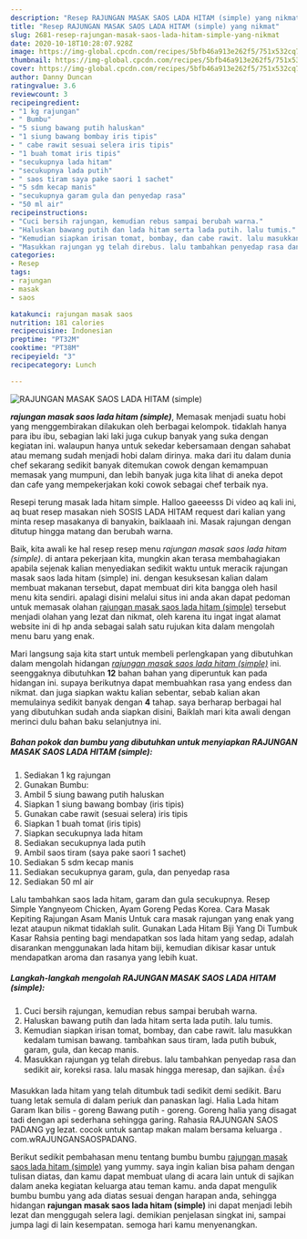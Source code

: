 ```yaml
---
description: "Resep RAJUNGAN MASAK SAOS LADA HITAM (simple) yang nikmat"
title: "Resep RAJUNGAN MASAK SAOS LADA HITAM (simple) yang nikmat"
slug: 2681-resep-rajungan-masak-saos-lada-hitam-simple-yang-nikmat
date: 2020-10-18T10:28:07.928Z
image: https://img-global.cpcdn.com/recipes/5bfb46a913e262f5/751x532cq70/rajungan-masak-saos-lada-hitam-simple-foto-resep-utama.jpg
thumbnail: https://img-global.cpcdn.com/recipes/5bfb46a913e262f5/751x532cq70/rajungan-masak-saos-lada-hitam-simple-foto-resep-utama.jpg
cover: https://img-global.cpcdn.com/recipes/5bfb46a913e262f5/751x532cq70/rajungan-masak-saos-lada-hitam-simple-foto-resep-utama.jpg
author: Danny Duncan
ratingvalue: 3.6
reviewcount: 3
recipeingredient:
- "1 kg rajungan"
- " Bumbu"
- "5 siung bawang putih haluskan"
- "1 siung bawang bombay iris tipis"
- " cabe rawit sesuai selera iris tipis"
- "1 buah tomat iris tipis"
- "secukupnya lada hitam"
- "secukupnya lada putih"
- " saos tiram saya pake saori 1 sachet"
- "5 sdm kecap manis"
- "secukupnya garam gula dan penyedap rasa"
- "50 ml air"
recipeinstructions:
- "Cuci bersih rajungan, kemudian rebus sampai berubah warna."
- "Haluskan bawang putih dan lada hitam serta lada putih. lalu tumis."
- "Kemudian siapkan irisan tomat, bombay, dan cabe rawit. lalu masukkan kedalam tumisan bawang. tambahkan saus tiram, lada putih bubuk, garam, gula, dan kecap manis."
- "Masukkan rajungan yg telah direbus. lalu tambahkan penyedap rasa dan sedikit air, koreksi rasa. lalu masak hingga meresap, dan sajikan. 👍👍"
categories:
- Resep
tags:
- rajungan
- masak
- saos

katakunci: rajungan masak saos 
nutrition: 181 calories
recipecuisine: Indonesian
preptime: "PT32M"
cooktime: "PT38M"
recipeyield: "3"
recipecategory: Lunch

---
```



![RAJUNGAN MASAK SAOS LADA HITAM (simple)](https://img-global.cpcdn.com/recipes/5bfb46a913e262f5/751x532cq70/rajungan-masak-saos-lada-hitam-simple-foto-resep-utama.jpg)

<b><i>rajungan masak saos lada hitam (simple)</i></b>, Memasak menjadi suatu hobi yang menggembirakan dilakukan oleh berbagai kelompok. tidaklah hanya para ibu ibu, sebagian laki laki juga cukup banyak yang suka dengan kegiatan ini. walaupun hanya untuk sekedar kebersamaan dengan sahabat atau memang sudah menjadi hobi dalam dirinya. maka dari itu dalam dunia chef sekarang sedikit banyak ditemukan cowok dengan kemampuan memasak yang mumpuni, dan lebih banyak juga kita lihat di aneka depot dan cafe yang mempekerjakan koki cowok sebagai chef terbaik nya.

Resepi terung masak lada hitam simple. Halloo gaeeesss Di video aq kali ini, aq buat resep masakan nieh SOSIS LADA HITAM request dari kalian yang minta resep masakanya di banyakin, baiklaaah ini. Masak rajungan dengan ditutup hingga matang dan berubah warna.

Baik, kita awali ke hal resep resep menu <i>rajungan masak saos lada hitam (simple)</i>. di antara pekerjaan kita, mungkin akan terasa membahagiakan apabila sejenak kalian menyediakan sedikit waktu untuk meracik rajungan masak saos lada hitam (simple) ini. dengan kesuksesan kalian dalam membuat makanan tersebut, dapat membuat diri kita bangga oleh hasil menu kita sendiri. apalagi disini melalui situs ini anda akan dapat pedoman untuk memasak olahan <u>rajungan masak saos lada hitam (simple)</u> tersebut menjadi olahan yang lezat dan nikmat, oleh karena itu ingat ingat alamat website ini di hp anda sebagai salah satu rujukan kita dalam mengolah menu baru yang enak.


Mari langsung saja kita start untuk membeli perlengkapan yang dibutuhkan dalam mengolah hidangan <u><i>rajungan masak saos lada hitam (simple)</i></u> ini. seenggaknya dibutuhkan <b>12</b> bahan bahan yang diperuntuk kan pada hidangan ini. supaya berikutnya dapat membuahkan rasa yang endess dan nikmat. dan juga siapkan waktu kalian sebentar, sebab kalian akan memulainya sedikit banyak dengan <b>4</b> tahap. saya berharap berbagai hal yang dibutuhkan sudah anda siapkan disini, Baiklah mari kita awali dengan merinci dulu bahan baku selanjutnya ini.

<!--inarticleads1-->

##### Bahan pokok dan bumbu yang dibutuhkan untuk menyiapkan RAJUNGAN MASAK SAOS LADA HITAM (simple):

1. Sediakan 1 kg rajungan
1. Gunakan  Bumbu:
1. Ambil 5 siung bawang putih haluskan
1. Siapkan 1 siung bawang bombay (iris tipis)
1. Gunakan  cabe rawit (sesuai selera) iris tipis
1. Siapkan 1 buah tomat (iris tipis)
1. Siapkan secukupnya lada hitam
1. Sediakan secukupnya lada putih
1. Ambil  saos tiram (saya pake saori 1 sachet)
1. Sediakan 5 sdm kecap manis
1. Sediakan secukupnya garam, gula, dan penyedap rasa
1. Sediakan 50 ml air


Lalu tambahkan saos lada hitam, garam dan gula secukupnya. Resep Simple Yangnyeom Chicken, Ayam Goreng Pedas Korea. Cara Masak Kepiting Rajungan Asam Manis Untuk cara masak rajungan yang enak yang lezat ataupun nikmat tidaklah sulit. Gunakan Lada Hitam Biji Yang Di Tumbuk Kasar Rahsia penting bagi mendapatkan sos lada hitam yang sedap, adalah disarankan menggunakan lada hitam biji, kemudian dikisar kasar untuk mendapatkan aroma dan rasanya yang lebih kuat. 

<!--inarticleads2-->

##### Langkah-langkah mengolah RAJUNGAN MASAK SAOS LADA HITAM (simple):

1. Cuci bersih rajungan, kemudian rebus sampai berubah warna.
1. Haluskan bawang putih dan lada hitam serta lada putih. lalu tumis.
1. Kemudian siapkan irisan tomat, bombay, dan cabe rawit. lalu masukkan kedalam tumisan bawang. tambahkan saus tiram, lada putih bubuk, garam, gula, dan kecap manis.
1. Masukkan rajungan yg telah direbus. lalu tambahkan penyedap rasa dan sedikit air, koreksi rasa. lalu masak hingga meresap, dan sajikan. 👍👍


Masukkan lada hitam yang telah ditumbuk tadi sedikit demi sedikit. Baru tuang letak semula di dalam periuk dan panaskan lagi. Halia Lada hitam Garam Ikan bilis - goreng Bawang putih - goreng. Goreng halia yang disagat tadi dengan api sederhana sehingga garing. Rahasia RAJUNGAN SAOS PADANG yg lezat. cocok untuk santap makan malam bersama keluarga . com.wRAJUNGANSAOSPADANG. 

Berikut sedikit pembahasan menu tentang bumbu bumbu <u>rajungan masak saos lada hitam (simple)</u> yang yummy. saya ingin kalian bisa paham dengan tulisan diatas, dan kamu dapat membuat ulang di acara lain untuk di sajikan dalam aneka kegiatan keluarga atau teman kamu. anda dapat mengulik bumbu bumbu yang ada diatas sesuai dengan harapan anda, sehingga hidangan <b>rajungan masak saos lada hitam (simple)</b> ini dapat menjadi lebih lezat dan menggugah selera lagi. demikian penjelasan singkat ini, sampai jumpa lagi di lain kesempatan. semoga hari kamu menyenangkan.

